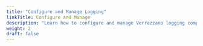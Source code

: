 ```yaml
---
title: "Configure and Manage Logging"
linkTitle: Configure and Manage
description: "Learn how to configure and manage Verrazzano logging components"
weight: 2
draft: false
---
```

